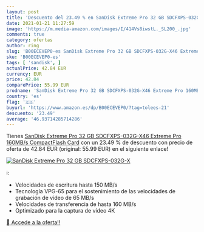 ```yaml
---
layout: post
title: 'Descuento del 23.49 % en SanDisk Extreme Pro 32 GB SDCFXPS-032G-X'
date: 2021-01-21 11:27:59
image: 'https://m.media-amazon.com/images/I/414Vs8iwstL._SL200_.jpg'
comments: true
category: ofertas
author: ring
slug: 'B00ECEVEP0-es SanDisk Extreme Pro 32 GB SDCFXPS-032G-X46 Extreme Pro...'
sku: 'B00ECEVEP0-es'
tags: [ 'sandisk', ]
actualPrice: 42.84 EUR
currency: EUR
price: 42.84
comparePrice: 55.99 EUR
prodname: 'SanDisk Extreme Pro 32 GB SDCFXPS-032G-X46 Extreme Pro 160MB/s CompactFlash Card'
country: 'es'
flag: '🇪🇸'
buyurl: 'https://www.amazon.es/dp/B00ECEVEP0/?tag=tolees-21'
descuento: '23.49'
average: '46.93714285714286'
---
```


Tienes [SanDisk Extreme Pro 32 GB SDCFXPS-032G-X46 Extreme Pro 160MB/s CompactFlash Card](https://www.amazon.es/dp/B00ECEVEP0/?tag=tolees-21) con un 23.49 % de descuento con precio de oferta de 42.84 EUR (original: 55.99 EUR) en el siguiente enlace!

[![SanDisk Extreme Pro 32 GB SDCFXPS-032G-X](https://m.media-amazon.com/images/I/414Vs8iwstL._SL200_.jpg)](https://www.amazon.es/dp/B00ECEVEP0/?tag=tolees-21)

ℹ️:

- Velocidades de escritura hasta 150 MB/s
- Tecnología VPG-65 para el sostenimiento de las velocidades de grabación de vídeo de 65 MB/s
- Velocidades de transferencia de hasta 160 MB/s
- Optimizado para la captura de vídeo 4K

[🛒 Accede a la oferta!!](https://www.amazon.es/dp/B00ECEVEP0/?tag=tolees-21)
